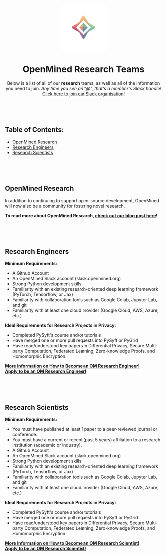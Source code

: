 <div align="center">
  <img alt="OpenMined Logo" src="/images/logo.png">
  <h1><strong>OpenMined Research Teams</strong></h1>
  <p>Below is a list of all of our <strong>research</strong> teams, as well as all of the information you need to join. <em>Any time you see an "@", that's a member's Slack handle!</em> <a href="https://slack.openmined.org">Click here to join our Slack organisation!</a>
    </p></div>
    
<br><br><br>

## Table of Contents:
- [OpenMined Research](#openmined-research)
- [Research Engineers](#research-engineers)
- [Research Scientists](#research-scientists)

<br><br><br>

## OpenMined Research
In addition to continuing to support open-source development, OpenMined will now also be a community for fostering novel research.<br>

**To read more about OpenMined Research, [check out our blog post here](https://blog.openmined.org/introducing-openmined-research/)!**

<br><br><br>

## Research Engineers

**Minimum Requirements:**
- A Github Account
- An OpenMined Slack account (slack.openmined.org)
- Strong Python development skills
- Familiarity with an existing research-oriented deep learning framework (PyTorch, Tensorflow, or Jax)
- Familiarity with collaboration tools such as Google Colab, Jupyter Lab, and git
- Familiarity with at least one cloud provider (Google Cloud, AWS, Azure, etc.)

**Ideal Requirements for Research Projects in Privacy:**
- Completed PySyft's course and/or tutorials
- Have merged one or more pull requests into PySyft or PyGrid
- Have read/understood key papers in Differential Privacy, Secure Multi-party Computation, Federated Learning, Zero-knowledge Proofs, and Homomorphic Encryption.

[**More Information on How to Become an OM Research Engineer!**](https://blog.openmined.org/apply-to-be-an-openmined-research-engineer/)<br>
[**Apply to be an OM Research Engineer!**](https://docs.google.com/forms/d/e/1FAIpQLSc5fLCgn4gCWlquCP0dDfTw7MSeSoCRZL_DNK7j5PFCJ7s3tQ/viewform)

<br><br><br>

## Research Scientists

**Minimum Requirements:**
- You must have published at least 1 paper to a peer-reviewed journal or conference.
- You must have a current or recent (past 5 years) affiliation to a research institution (academic or industry).
- A Github Account
- An OpenMined Slack account (slack.openmined.org)
- Strong Python development skills
- Familiarity with an existing research-oriented deep learning framework (PyTorch, Tensorflow, or Jax)
- Familiarity with collaboration tools such as Google Colab, Jupyter Lab, and git
- Familiarity with at least one cloud provider (Google Cloud, AWS, Azure, etc.)

**Ideal Requirements for Research Projects in Privacy:**
- Completed PySyft's course and/or tutorials
- Have merged one or more pull requests into PySyft or PyGrid
- Have read/understood key papers in Differential Privacy, Secure Multi-party Computation, Federated Learning, Zero-knowledge Proofs, and Homomorphic Encryption.

[**More Information on How to Become an OM Research Scientist!**](https://blog.openmined.org/apply-to-be-an-openmined-research-scientist/)<br>
[**Apply to be an OM Research Scientist!**](https://docs.google.com/forms/d/e/1FAIpQLSe6pceSJd-ZMglNEMYKxNBKnpYXIS9nMixHk6Wh6TBFpE4XSw/viewform)
